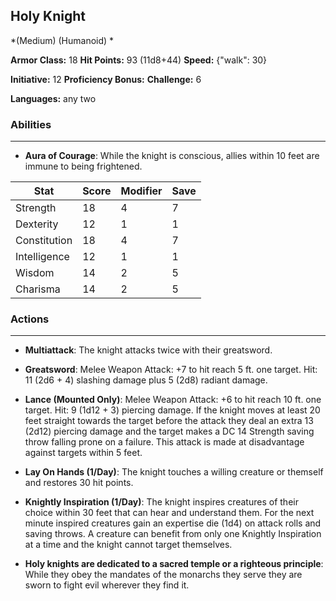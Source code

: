 ## Holy Knight
*(Medium) (Humanoid) *

**Armor Class:** 18
**Hit Points:** 93 (11d8+44)
**Speed:** {"walk": 30}

**Initiative:** 12
**Proficiency Bonus:**
**Challenge:** 6

**Languages:** any two

### Abilities
 --- 
- **Aura of Courage**: While the knight is conscious, allies within 10 feet are immune to being frightened.



| Stat | Score | Modifier | Save |
| ---- | ---- | ---- | ---- |
| Strength | 18 | 4 | 7 |
| Dexterity | 12 | 1 | 1 |
| Constitution | 18 | 4 | 7 |
| Intelligence | 12 | 1 | 1 |
| Wisdom | 14 | 2 | 5 |
| Charisma | 14 | 2 | 5 |

### Actions
 --- 
- **Multiattack**: The knight attacks twice with their greatsword.

- **Greatsword**: Melee Weapon Attack: +7 to hit  reach 5 ft.  one target. Hit: 11 (2d6 + 4) slashing damage plus 5 (2d8) radiant damage.

- **Lance (Mounted Only)**: Melee Weapon Attack: +6 to hit  reach 10 ft.  one target. Hit: 9 (1d12 + 3) piercing damage. If the knight moves at least 20 feet straight towards the target before the attack  they deal an extra 13 (2d12) piercing damage  and the target makes a DC 14 Strength saving throw  falling prone on a failure. This attack is made at disadvantage against targets within 5 feet.

- **Lay On Hands (1/Day)**: The knight touches a willing creature or themself and restores 30 hit points.

- **Knightly Inspiration (1/Day)**: The knight inspires creatures of their choice within 30 feet that can hear and understand them. For the next minute  inspired creatures gain an expertise die (1d4) on attack rolls and saving throws. A creature can benefit from only one Knightly Inspiration at a time  and the knight cannot target themselves.

- **Holy knights are dedicated to a sacred temple or a righteous principle**: While they obey the mandates of the monarchs they serve  they are sworn to fight evil wherever they find it.

